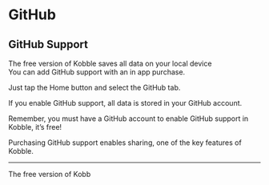 # GitHub
## GitHub Support

The free version of Kobble saves all data on your local device   
You can add GitHub support with an in app purchase.

Just tap the Home button and select the GitHub tab.

If you enable GitHub support, all data is stored in your GitHub account.

Remember, you must have a GitHub account to enable GitHub support in Kobble, it’s free!

Purchasing GitHub support enables sharing, one of the key features of Kobble.

***

The free version of Kobb